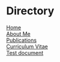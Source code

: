 <html>
  <head>
    <title>Jacob Carignan</title>
    <link rel="icon" type = "image/x-icon" href = "/favicon.ico">
  </head>


  <body>
    <h1>Directory</h1>
    <a href = "https://www.jacobcarignan.com/" >Home </a> 
    <br />
    <a href = "https://www.jacobcarignan.com/about_me" >About Me </a>
    <br/>
    <a href = "https://www.jacobcarignan.com/publications">Publications</a>
    <br/>
    <a href = "https://www.jacobcarignan.com/CV">Curriculum Vitae</a>
    <br/>
    <a href = "https://www.jacobcarignan.com/test">Test document</a>




    
  </body>


  
</html>

